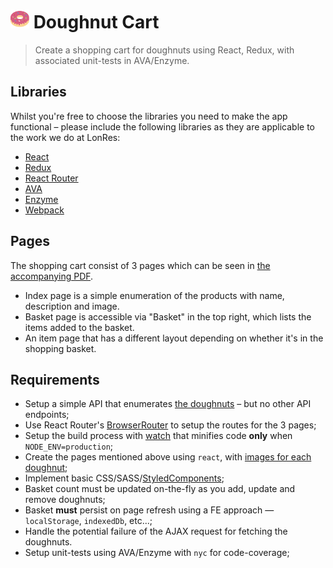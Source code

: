# <img src="/media/doughnut.svg" width="30" /> Doughnut Cart

> Create a shopping cart for doughnuts using React, Redux, with associated unit-tests in AVA/Enzyme.

## Libraries

Whilst you're free to choose the libraries you need to make the app functional &ndash; please include the following libraries as they are applicable to the work we do at LonRes:

* [React](https://github.com/facebook/react)
* [Redux](https://github.com/reactjs/redux)
* [React Router](https://github.com/ReactTraining/react-router/)
* [AVA](https://github.com/avajs/ava)
* [Enzyme](https://github.com/airbnb/enzyme)
* [Webpack](https://github.com/webpack/webpack)

## Pages

The shopping cart consist of 3 pages which can be seen in [the accompanying PDF](/Pages.pdf).

* Index page is a simple enumeration of the products with name, description and image.
* Basket page is accessible via "Basket" in the top right, which lists the items added to the basket.
* An item page that has a different layout depending on whether it's in the shopping basket.

## Requirements

* Setup a simple API that enumerates [the doughnuts](/doughnuts.json) &ndash; but no other API endpoints;
* Use React Router's [BrowserRouter](https://reacttraining.com/react-router/web/api/BrowserRouter) to setup the routes for the 3 pages;
* Setup the build process with [watch](https://webpack.js.org/configuration/watch/) that minifies code **only** when `NODE_ENV=production`;
* Create the pages mentioned above using `react`, with [images for each doughnut](/media);
* Implement basic CSS/SASS/[StyledComponents](https://github.com/styled-components/styled-components);
* Basket count must be updated on-the-fly as you add, update and remove doughnuts;
* Basket **must** persist on page refresh using a FE approach &mdash; `localStorage`, `indexedDb`, etc...;
* Handle the potential failure of the AJAX request for fetching the doughnuts.
* Setup unit-tests using AVA/Enzyme with `nyc` for code-coverage;
